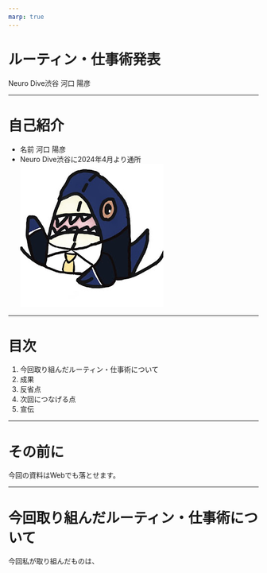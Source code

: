 ```yaml
---
marp: true
---
```

# ルーティン・仕事術発表
Neuro Dive渋谷 河口 陽彦

---
# 自己紹介
- 名前 河口 陽彦
- Neuro Dive渋谷に2024年4月より通所
  ![bg left](icon.jpg)
---
# 目次
1. 今回取り組んだルーティン・仕事術について
2. 成果
3. 反省点
4. 次回につなげる点
5. 宣伝
---
# その前に
今回の資料はWebでも落とせます。

---
# 今回取り組んだルーティン・仕事術について
今回私が取り組んだものは、
## 
